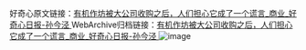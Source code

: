 好奇心原文链接：[有机作坊被大公司收购之后，人们担心它成了一个谎言_商业_好奇心日报-孙今泾 ](https://www.qdaily.com/articles/10274.html)
WebArchive归档链接：[有机作坊被大公司收购之后，人们担心它成了一个谎言_商业_好奇心日报-孙今泾 ](http://web.archive.org/web/20190623155942/https://www.qdaily.com/articles/10274.html)
![image](http://ww3.sinaimg.cn/large/007d5XDply1g3vvvlk74uj30u02twhdt)